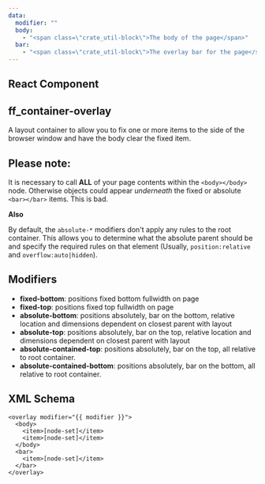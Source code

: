 ```yaml
---
data:
  modifier: ""
  body:
    - "<span class=\"crate_util-block\">The body of the page</span>"
  bar:
    - "<span class=\"crate_util-block\">The overlay bar for the page</span>"
---
```

## React Component 
<div data-ff_container-overlay="" ></div>

## ff_container-overlay

A layout container to allow you to fix one or more items to the side of the browser window and have the body clear the fixed item.

## Please note:

It is necessary to call **ALL** of your page contents within the `<body></body>` node. Otherwise objects could appear _underneath_ the fixed or absolute `<bar></bar>` items. This is bad.

**Also**

By default, the `absolute-*` modifiers don't apply any rules to the root container. This allows you to determine what the absolute parent should be and specify the required rules on that element (Usually, `position:relative` and `overflow:auto|hidden`). 

## Modifiers

- **fixed-bottom**: positions fixed bottom fullwidth on page
- **fixed-top**: positions fixed top fullwidth on page
- **absolute-bottom**: positions absolutely, bar on the bottom, relative location and dimensions dependent on closest parent with layout
- **absolute-top**: positions absolutely, bar on the top, relative location and dimensions dependent on closest parent with layout
- **absolute-contained-top**: positions absolutely, bar on the top, all relative to root container.
- **absolute-contained-bottom**: positions absolutely, bar on the bottom, all relative to root container.

## XML Schema

```
<overlay modifier="{{ modifier }}">
  <body>
    <item>[node-set]</item>
    <item>[node-set]</item>
  </body>
  <bar>
    <item>[node-set]</item>
  </bar>
</overlay>
```
